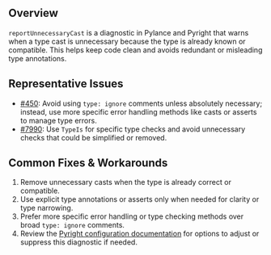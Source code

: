 ## Overview

`reportUnnecessaryCast` is a diagnostic in Pylance and Pyright that warns when a type cast is unnecessary because the type is already known or compatible. This helps keep code clean and avoids redundant or misleading type annotations.

## Representative Issues

-   [#450](https://github.com/microsoft/pyright/issues/450): Avoid using `type: ignore` comments unless absolutely necessary; instead, use more specific error handling methods like casts or asserts to manage type errors.
-   [#7990](https://github.com/microsoft/pyright/issues/7990): Use `TypeIs` for specific type checks and avoid unnecessary checks that could be simplified or removed.

## Common Fixes & Workarounds

1. Remove unnecessary casts when the type is already correct or compatible.
2. Use explicit type annotations or asserts only when needed for clarity or type narrowing.
3. Prefer more specific error handling or type checking methods over broad `type: ignore` comments.
4. Review the [Pyright configuration documentation](https://github.com/microsoft/pyright/blob/main/docs/configuration.md#reportUnnecessaryCast) for options to adjust or suppress this diagnostic if needed.
